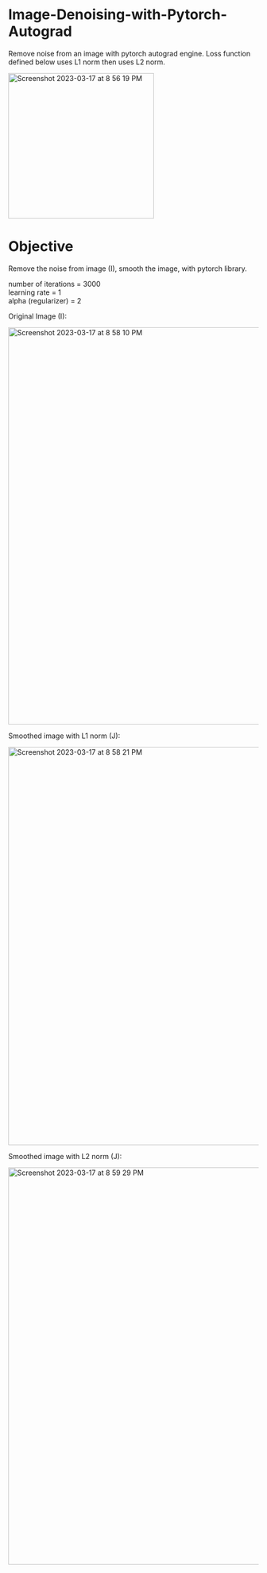 # Image-Denoising-with-Pytorch-Autograd
Remove noise from an image with pytorch autograd engine. Loss function defined below uses L1 norm then uses L2 norm.

<img width="293" alt="Screenshot 2023-03-17 at 8 56 19 PM" src="https://user-images.githubusercontent.com/34732790/226077258-ce9f8ecb-206d-4fdc-af8f-14a4ceee8aa5.png">

# Objective 
Remove the noise from image (I), smooth the image, with pytorch library.

number of iterations = 3000<br>
learning rate = 1<br>
alpha (regularizer) = 2 <br>

Original Image (I):

<img width="800" alt="Screenshot 2023-03-17 at 8 58 10 PM" src="https://user-images.githubusercontent.com/34732790/226077351-d84dccbd-bb74-468e-a125-258b60ca3341.png">

Smoothed image with L1 norm (J):

<img width="802" alt="Screenshot 2023-03-17 at 8 58 21 PM" src="https://user-images.githubusercontent.com/34732790/226077366-e89c0600-3bad-4d68-b04c-6e127a389f58.png">

Smoothed image with L2 norm (J):

<img width="800" alt="Screenshot 2023-03-17 at 8 59 29 PM" src="https://user-images.githubusercontent.com/34732790/226077381-05640b32-5683-4415-bf22-7e6e86bc5dfd.png">
